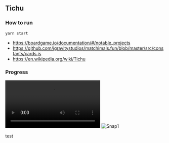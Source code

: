 ## Tichu

### How to run
`yarn start`

- https://boardgame.io/documentation/#/notable_projects
- https://github.com/igravitystudios/matchimals.fun/blob/master/src/constants/cards.js
- https://en.wikipedia.org/wiki/Tichu

### Progress

![Snap2](snap2.mov)
![Snap1](snap1.png)



test
